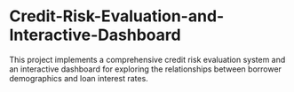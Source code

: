 # Credit-Risk-Evaluation-and-Interactive-Dashboard
This project implements a comprehensive credit risk evaluation system and an interactive dashboard for exploring the relationships between borrower demographics and loan interest rates. 
